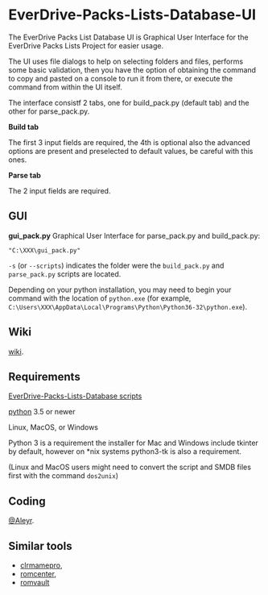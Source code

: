# EverDrive-Packs-Lists-Database-UI

The EverDrive Packs List Database UI is Graphical User Interface for the
EverDrive Packs Lists Project for easier usage.

The UI uses file dialogs to help on selecting folders and files, performs
some basic validation, then you have the option of obtaining the command to
copy and pasted on a console to run it from there, or execute the command from
within the UI itself.

The interface consistf 2 tabs, one for build_pack.py (default tab) and the other for 
parse_pack.py.

**Build tab**

The first 3 input fields are required, the 4th is optional also the advanced options
are present and preselected to default values, be careful with this ones.

**Parse tab**

The 2 input fields are required.

## GUI

**gui_pack.py** Graphical User Interface for parse_pack.py and build_pack.py:
```DOS .bat
"C:\XXX\gui_pack.py"
```

`-s` (or `--scripts`) indicates the folder were the `build_pack.py` and 
`parse_pack.py` scripts are located.

Depending on your python installation, you may need to begin your
command with the location of `python.exe` (for example,
`C:\Users\XXX\AppData\Local\Programs\Python\Python36-32\python.exe`).

## Wiki

[wiki](https://github.com/Aleyr/EverDrive-Packs-Lists-Database-UI/wiki).

## Requirements

[EverDrive-Packs-Lists-Database scripts](https://github.com/SmokeMonsterPacks/EverDrive-Packs-Lists-Database)

[python](https://www.python.org) 3.5 or newer

Linux, MacOS, or Windows

Python 3 is a requirement the installer for Mac and Windows include tkinter by
default, however on \*nix systems python3-tk is also a requirement.

(Linux and MacOS users might need to convert the script and SMDB files
first with the command `dos2unix`)

## Coding

[@Aleyr](https://github.com/Aleyr).

## Similar tools

- [clrmamepro](https://mamedev.emulab.it/clrmamepro/),
- [romcenter](http://www.romcenter.com/),
- [romvault](http://www.romvault.com/)
